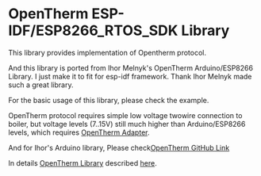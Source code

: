 # OpenTherm ESP-IDF/ESP8266_RTOS_SDK Library

This library provides implementation of Opentherm protocol.

And this library is ported from Ihor Melnyk's OpenTherm Arduino/ESP8266 Library. I just make it to fit for esp-idf framework. Thank Ihor Melnyk made such a great library.

For the basic usage of this library, please check the example.

OpenTherm protocol requires simple low voltage twowire connection to boiler, but voltage levels (7..15V) still much higher than Arduino/ESP8266 levels, which requires [OpenTherm Adapter](http://ihormelnyk.com/opentherm_adapter).

And for Ihor's Arduino library, Please check[OpenTherm GitHub Link](https://github.com/ihormelnyk/opentherm_library)

In details [OpenTherm Library](http://ihormelnyk.com/opentherm_library) described [here](http://ihormelnyk.com/opentherm_library).